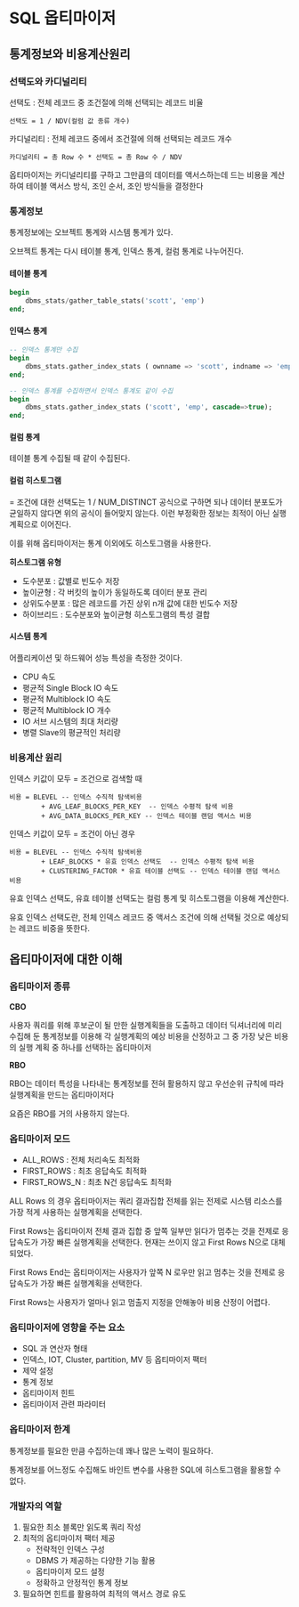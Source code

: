 # SQL 옵티마이저

## 통계정보와 비용계산원리

### 선택도와 카디널리티

선택도 : 전체 레코드 중 조건절에 의해 선택되는 레코드 비율

```
선택도 = 1 / NDV(컬럼 값 종류 개수)
```

카디널리티 : 전체 레코드 중에서 조건절에 의해 선택되는 레코드 개수

```
카디널리티 = 총 Row 수 * 선택도 = 총 Row 수 / NDV
```

옵티마이저는 카디널리티를 구하고 그만큼의 데이터를 액서스하는데 드는 비용을 계산하여 테이블 액서스 방식, 조인 순서, 조인 방식들을 결정한다

### 통계정보

통계정보에는 오브젝트 통계와 시스템 통계가 있다.

오브젝트 통계는 다시 테이블 통계, 인덱스 통계, 컬럼 통계로 나누어진다. 

#### 테이블 통계

```sql
begin
    dbms_stats/gather_table_stats('scott', 'emp')
end;
```

#### 인덱스 통계

```sql
-- 인덱스 통계만 수집
begin
    dbms_stats.gather_index_stats ( ownname => 'scott', indname => 'emp_x01');
end;

-- 인덱스 통계를 수집하면서 인덱스 통계도 같이 수집
begin
    dbms_stats.gather_index_stats ('scott', 'emp', cascade=>true);
end;
```
#### 컬럼 통계

테이블 통계 수집될 때 같이 수집된다. 


#### 컬럼 히스토그램
= 조건에 대한 선택도는 1 / NUM_DISTINCT 공식으로 구하면 되나 데이터 분포도가 균일하지 않다면 위의 공식이 들어맞지 않는다. 이런 부정확한 정보는 최적이 아닌 실행계획으로 이어진다. 

이를 위해 옵티마이저는 통계 이외에도 히스토그램을 사용한다.

**히스토그램 유형**

* 도수분포 : 값별로 빈도수 저장
* 높이균형 : 각 버킷의 높이가 동일하도록 데이터 분포 관리
* 상위도수분포 : 많은 레코드를 가진 상위 n개 값에 대한 빈도수 저장
* 하이브리드 : 도수분포와 높이균형 히스토그램의 특성 결합

#### 시스템 통계

어플리케이션 및 하드웨어 성능 특성을 측정한 것이다. 

* CPU 속도
* 평균적 Single Block IO 속도
* 평균적 Multiblock IO 속도
* 평균적 Multiblock IO 개수
* IO 서브 시스템의 최대 처리량
* 병렬 Slave의 평균적인 처리량

### 비용계산 원리

인덱스 키값이 모두 = 조건으로 검색할 때
```
비용 = BLEVEL -- 인덱스 수직적 탐색비용
        + AVG_LEAF_BLOCKS_PER_KEY  -- 인덱스 수평적 탐색 비용
        + AVG_DATA_BLOCKS_PER_KEY -- 인덱스 테이블 랜덤 액서스 비용
```

인덱스 키값이 모두 = 조건이 아닌 경우

```
비용 = BLEVEL -- 인덱스 수직적 탐색비용
        + LEAF_BLOCKS * 유효 인덱스 선택도  -- 인덱스 수평적 탐색 비용
        + CLUSTERING_FACTOR * 유효 테이블 선택도 -- 인덱스 테이블 랜덤 액서스 비용
```

유효 인덱스 선택도, 유효 테이블 선택도는 컬럼 통계 및 히스토그램을 이용해 계산한다.

유효 인덱스 선택도란, 전체 인덱스 레코드 중 액서스 조건에 의해 선택될 것으로 예상되는 레코드 비중을 뜻한다. 

## 옵티마이저에 대한 이해

### 옵티마이저 종류

**CBO**

사용자 쿼리를 위해 후보군이 될 만한 실행계획들을 도출하고 데이터 딕셔너리에 미리 수집해 둔 통계정보를 이용해 각 실행계획의 예상 비용을 산정하고 그 중 가장 낮은 비용의 실행 계획 중 하나를 선택하는 옵티마이저

**RBO**

RBO는 데이터 특성을 나타내는 통계정보를 전혀 활용하지 않고 우선순위 규칙에 따라 실행계획을 만드는 옵티마이저다

요즘은 RBO를 거의 사용하지 않는다. 


### 옵티마이저 모드

* ALL_ROWS : 전체 처리속도 최적화
* FIRST_ROWS : 최초 응답속도 최적화
* FIRST_ROWS_N : 최초 N건 응답속도 최적화


ALL Rows 의 경우 옵티마이저는 쿼리 결과집합 전체를 읽는 전제로 시스템 리소스를 가장 적게 사용하는 실행계획을 선택한다.

First Rows는 옵티마이저 전체 결과 집합 중 앞쪽 일부만 읽다가 멈추는 것을 전제로 응답속도가 가장 빠른 실행계획을 선택한다. 현재는 쓰이지 않고 First Rows N으로 대체되었다.

First Rows End는 옵티마이저는 사용자가 앞쪽 N 로우만 읽고 멈추는 것을 전제로 응답속도가 가장 빠른 실행계획을 선택한다.

First Rows는 사용자가 얼마나 읽고 멈출지 지정을 안해놓아 비용 산정이 어렵다. 

### 옵티마이저에 영향을 주는 요소

* SQL 과 연산자 형태
* 인덱스, IOT, Cluster, partition, MV 등 옵티마이저 팩터
* 제약 설정
* 통계 정보
* 옵티마이저 힌트
* 옵티마이저 관련 파라미터

### 옵티마이저 한계

통계정보를 필요한 만큼 수집하는데 꽤나 많은 노력이 필요하다.

통계정보를 어느정도 수집해도 바인트 변수를 사용한 SQL에 히스토그램을 활용할 수 없다.

### 개발자의 역할

1. 필요한 최소 블록만 읽도록 쿼리 작성
2. 최적의 옵티마이저 팩터 제공
    * 전략적인 인덱스 구성
    * DBMS 가 제공하는 다양한 기능 활용
    * 옵티마이저 모드 설정
    * 정확하고 안정적인 통계 정보
3. 필요하면 힌트를 활용하여 최적의 액서스 경로 유도